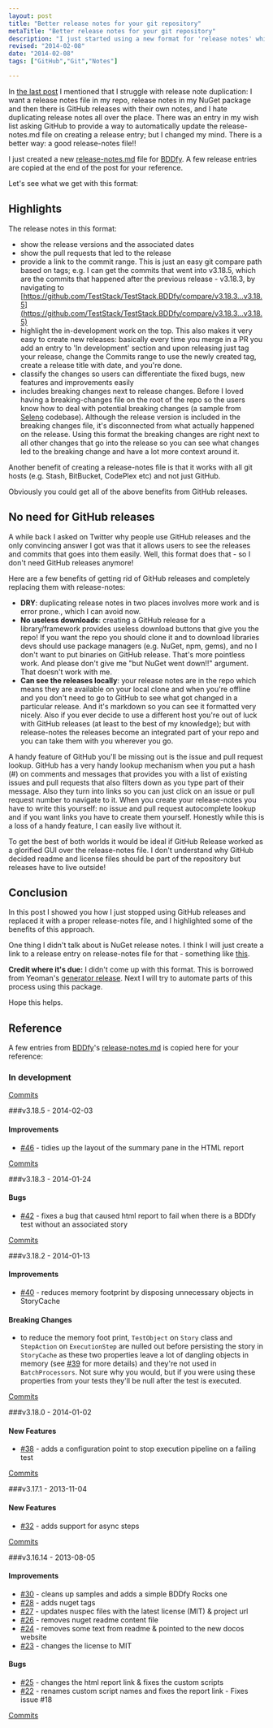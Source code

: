 ```yaml
--- 
layout: post
title: "Better release notes for your git repository"
metaTitle: "Better release notes for your git repository"
description: "I just started using a new format for 'release notes' which addresses quite a few issues and removes the need to use GitHub releases"
revised: "2014-02-08"
date: "2014-02-08"
tags: ["GitHub","Git","Notes"]

---
```


In [the last post](/github-wishlist) I mentioned that I struggle with release note duplication: I want a release notes file in my repo, release notes in my NuGet package and then there is GitHub releases with their own notes, and I hate duplicating release notes all over the place. There was an entry in my wish list asking GitHub to provide a way to automatically update the release-notes.md file on creating a release entry; but I changed my mind. There is a better way: a good release-notes file!!

I just created a new [release-notes.md](https://github.com/TestStack/TestStack.BDDfy/blob/master/release-notes.md) file for [BDDfy](https://github.com/TestStack/TestStack.BDDfy). A few release entries are copied at the end of the post for your reference.

Let's see what we get with this format:

## Highlights
The release notes in this format:

 - show the release versions and the associated dates
 - show the pull requests that led to the release
 - provide a link to the commit range. This is just an easy git compare path based on tags; e.g. I can get the commits that went into v3.18.5, which are the commits that happened after the previous release - v3.18.3, by navigating to [https://github.com/TestStack/TestStack.BDDfy/compare/v3.18.3...v3.18.5](https://github.com/TestStack/TestStack.BDDfy/compare/v3.18.3...v3.18.5)
 - highlight the in-development work on the top. This also makes it very easy to create new releases: basically every time you merge in a PR you add an entry to 'In development' section and upon releasing just tag your release, change the Commits range to use the newly created tag, create a release title with date, and you're done.
 - classify the changes so users can differentiate the fixed bugs, new features and improvements easily
 - includes breaking changes next to release changes. Before I loved having a breaking-changes file on the root of the repo so the users know how to deal with potential breaking changes (a sample from [Seleno](https://github.com/TestStack/TestStack.Seleno/blob/master/BREAKING_CHANGES.md) codebase). Although the release version is included in the breaking changes file, it's disconnected from what actually happened on the release. Using this format the breaking changes are right next to all other changes that go into the release so you can see what changes led to the breaking change and have a lot more context around it.
 
Another benefit of creating a release-notes file is that it works with all git hosts (e.g. Stash, BitBucket, CodePlex etc) and not just GitHub.
 
Obviously you could get all of the above benefits from GitHub releases.

## No need for GitHub releases
A while back I asked on Twitter why people use GitHub releases and the only convincing answer I got was that it allows users to see the releases and commits that goes into them easily. Well, this format does that - so I don't need GitHub releases anymore!

Here are a few benefits of getting rid of GitHub releases and completely replacing them with release-notes:

 - **DRY**: duplicating release notes in two places involves more work and is error prone., which I can avoid now.
 - **No useless downloads**: creating a GitHub release for a library/framework provides useless download buttons that give you the repo! If you want the repo you should clone it and to download libraries devs should use package managers (e.g. NuGet, npm, gems), and no I don't want to put binaries on GitHub release. That's more pointless work. And please don't give me "but NuGet went down!!" argument. That doesn't work with me. 
 - **Can see the releases locally**: your release notes are in the repo which means they are available on your local clone and when you're offline and you don't need to go to GitHub to see what got changed in a particular release. And it's markdown so you can see it formatted very nicely. Also if you ever decide to use a different host you're out of luck with GitHub releases (at least to the best of my knowledge); but with release-notes the releases become an integrated part of your repo and you can take them with you wherever you go.

A handy feature of GitHub you'll be missing out is the issue and pull request lookup. GitHub has a very handy lookup mechanism when you put a hash (#) on comments and messages that provides you with a list of existing issues and pull requests that also filters down as you type part of their message. Also they turn into links so you can just click on an issue or pull request number to navigate to it. When you create your release-notes you have to write this yourself: no issue and pull request autocomplete lookup and if you want links you have to create them yourself. Honestly while this is a loss of a handy feature, I can easily live without it.

To get the best of both worlds it would be ideal if GitHub Release worked as a glorified GUI over the release-notes file. I don't understand why GitHub decided readme and license files should be part of the repository but releases have to live outside!

## Conclusion
In this post I showed you how I just stopped using GitHub releases and replaced it with a proper release-notes file, and I highlighted some of the benefits of this approach.

One thing I didn't talk about is NuGet release notes. I think I will just create a link to a release entry on release-notes file for that - something like [this](https://github.com/TestStack/TestStack.BDDfy/blob/master/release-notes.md#v3185---2014-02-03).

**Credit where it's due:** I didn't come up with this format. This is borrowed from Yeoman's [generator release](https://github.com/walmartlabs/generator-release#generating-release-notes). Next I will try to automate parts of this process using this package. 

Hope this helps.

## Reference
A few entries from [BDDfy](https://github.com/TestStack/TestStack.BDDfy)'s [release-notes.md](https://github.com/TestStack/TestStack.BDDfy/blob/master/release-notes.md) is copied here for your reference:

### In development
[Commits](https://github.com/TestStack/TestStack.BDDfy/compare/v3.18.5...master)

###v3.18.5 - 2014-02-03
#### Improvements
 - [#46](https://github.com/TestStack/TestStack.BDDfy/pull/46) - tidies up the layout of the summary pane in the HTML report

[Commits](https://github.com/TestStack/TestStack.BDDfy/compare/v3.18.3...v3.18.5)

###v3.18.3 - 2014-01-24
#### Bugs
 - [#42](https://github.com/TestStack/TestStack.BDDfy/pull/42) - fixes a bug that caused html report to fail when there is a BDDfy test without an associated story

[Commits](https://github.com/TestStack/TestStack.BDDfy/compare/v3.18.2...v3.18.3)

###v3.18.2 - 2014-01-13
#### Improvements
 - [#40](https://github.com/TestStack/TestStack.BDDfy/pull/40) - reduces memory footprint by disposing unnecessary objects in StoryCache

#### Breaking Changes
 - to reduce the memory foot print, `TestObject` on `Story` class and `StepAction` on `ExecutionStep` are nulled out before persisting the story in `StoryCache` as these two properties leave a lot of dangling objects in memory (see [#39](https://github.com/TestStack/TestStack.BDDfy/issues/39) for more details) and they're not used in `BatchProcessors`. Not sure why you would, but if you were using these properties from your tests they'll be null after the test is executed.

[Commits](https://github.com/TestStack/TestStack.BDDfy/compare/v3.18.0...v3.18.2)

###v3.18.0 - 2014-01-02
#### New Features
 - [#38](https://github.com/TestStack/TestStack.BDDfy/pull/38) - adds a configuration point to stop execution pipeline on a failing test

[Commits](https://github.com/TestStack/TestStack.BDDfy/compare/v3.17.1...v3.18.0)

###v3.17.1 - 2013-11-04
#### New Features
 - [#32](https://github.com/TestStack/TestStack.BDDfy/pull/32) - adds support for async steps

[Commits](https://github.com/TestStack/TestStack.BDDfy/compare/v3.16.14...v3.17.1)

###v3.16.14 - 2013-08-05
#### Improvements
 - [#30](https://github.com/TestStack/TestStack.BDDfy/pull/30) - cleans up samples and adds a simple BDDfy Rocks one
 - [#28](https://github.com/TestStack/TestStack.BDDfy/pull/28) - adds nuget tags 
 - [#27](https://github.com/TestStack/TestStack.BDDfy/pull/27) - updates nuspec files with the latest license (MIT) & project url
 - [#26](https://github.com/TestStack/TestStack.BDDfy/pull/26) - removes nuget readme content file 
 - [#24](https://github.com/TestStack/TestStack.BDDfy/pull/24) - removes some text from readme & pointed to the new docos website
 - [#23](https://github.com/TestStack/TestStack.BDDfy/pull/23) - changes the license to MIT

#### Bugs
 - [#25](https://github.com/TestStack/TestStack.BDDfy/pull/25) - changes the html report link & fixes the custom scripts
 - [#22](https://github.com/TestStack/TestStack.BDDfy/pull/22) - renames custom script names and fixes the report link - Fixes issue #18

[Commits](https://github.com/TestStack/TestStack.BDDfy/compare/v3.16.5...v3.16.14)

